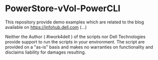 # PowerStore-vVol-PowerCLI

This repository provide demo examples which are related to the blog available on https://infohub.dell.com (...) 


Neither the Author ( #iwork4dell ) of the scripts nor Dell Technologies provide support to run the scripts in your environment. The script are provided on a "as-is" basis and makes no warranties on functionality and disclaims liability for damages resulting.


